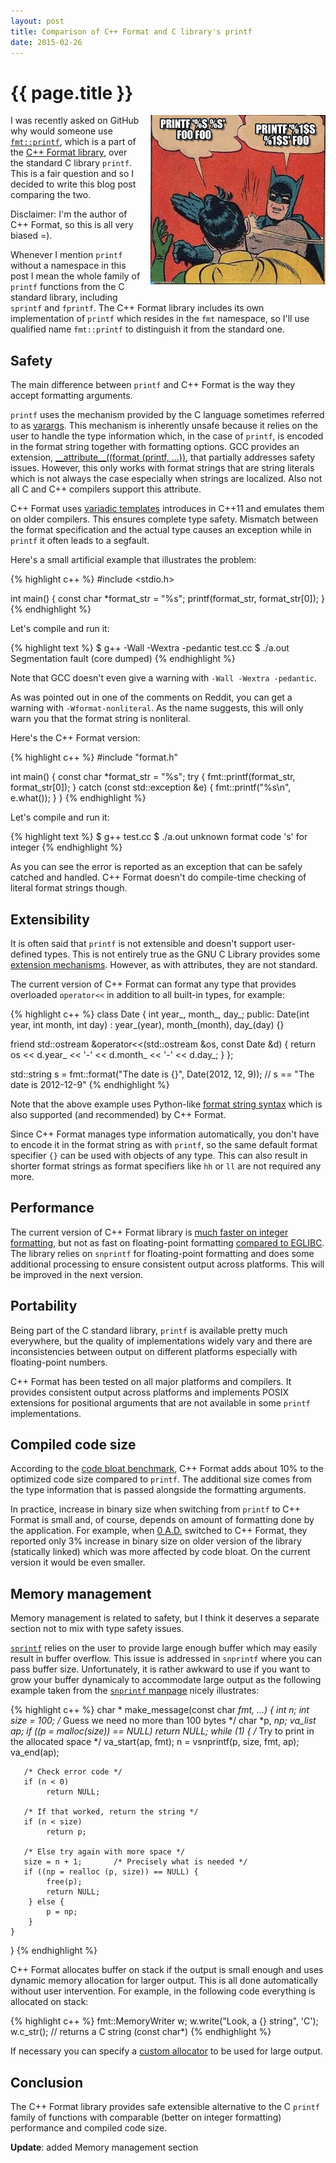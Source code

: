 ```yaml
---
layout: post
title: Comparison of C++ Format and C library's printf
date: 2015-02-26
---
```


{{ page.title }}
================

<div class="separator" style="clear:right; float:right; margin-left:1em; margin-bottom:1em">
  <img border="0" src="/img/printf.jpg" width="280">
</div>

I was recently asked on GitHub why would someone use
[`fmt::printf`](http://cppformat.readthedocs.org/en/stable/reference.html#printf-formatting-functions),
which is a part of the [C++ Format library](https://github.com/cppformat/cppformat),
over the standard C library `printf`.
This is a fair question and so I decided to write this blog post comparing the two.

Disclaimer: I'm the author of C++ Format, so this is all very biased =).

Whenever I mention `printf` without a namespace in this post I mean the whole family of `printf`
functions from the C standard library, including `sprintf` and `fprintf`. The C++ Format library
includes its own implementation of `printf` which resides in the `fmt` namespace, so I'll use
qualified name `fmt::printf` to distinguish it from the standard one.

Safety
------

The main difference between `printf` and C++ Format is the way they accept formatting
arguments.

`printf` uses the mechanism provided by the C language sometimes referred to
as [varargs](https://en.wikipedia.org/wiki/Variadic_function). This mechanism is
inherently unsafe because it relies on the user to handle the type information which,
in the case of `printf`, is encoded in the format string together with formatting
options. GCC provides an extension,
[\_\_attribute\_\_((format (printf, ...))](http://gcc.gnu.org/onlinedocs/gcc/Function-Attributes.html),
that partially addresses safety issues. However, this only works with
format strings that are string literals which is not always the case especially
when strings are localized. Also not all C and C++ compilers support this attribute.

C++ Format uses [variadic templates](https://en.wikipedia.org/wiki/Variadic_template)
introduces in C++11 and emulates them on older compilers. This ensures complete type
safety. Mismatch between the format specification and the actual type causes an exception
while in `printf` it often leads to a segfault.

Here's a small artificial example that illustrates the problem:

{% highlight c++ %}
#include <stdio.h>

int main() {
  const char *format_str = "%s";
  printf(format_str, format_str[0]);
}
{% endhighlight %}

Let's compile and run it:

{% highlight text %}
$ g++ -Wall -Wextra -pedantic test.cc
$ ./a.out 
Segmentation fault (core dumped)
{% endhighlight %}

Note that GCC doesn't even give a warning with `-Wall -Wextra -pedantic`.

As was pointed out in one of the comments on Reddit, you can get a warning with
`-Wformat-nonliteral`. As the name suggests, this will only warn you that
the format string is nonliteral.

Here's the C++ Format version:

{% highlight c++ %}
#include "format.h"

int main() {
  const char *format_str = "%s";
  try {
    fmt::printf(format_str, format_str[0]);
  } catch (const std::exception &e) {
    fmt::printf("%s\n", e.what());
  }
}
{% endhighlight %}

Let's compile and run it:

{% highlight text %}
$ g++ test.cc
$ ./a.out 
unknown format code 's' for integer
{% endhighlight %}

As you can see the error is reported as an exception that can be safely catched
and handled. C++ Format doesn't do compile-time checking of literal format strings
though.

Extensibility
-------------

It is often said that `printf` is not extensible and doesn't support user-defined types.
This is not entirely true as the GNU C Library provides some
[extension mechanisms](http://www.gnu.org/software/libc/manual/html_node/Customizing-Printf.html).
However, as with attributes, they are not standard.

The current version of C++ Format can format any type that provides overloaded
`operator<<` in addition to all built-in types, for example:

{% highlight c++ %}
class Date {
  int year_, month_, day_;
 public:
  Date(int year, int month, int day) : year_(year), month_(month), day_(day) {}

  friend std::ostream &operator<<(std::ostream &os, const Date &d) {
    return os << d.year_ << '-' << d.month_ << '-' << d.day_;
  }
};

std::string s = fmt::format("The date is {}", Date(2012, 12, 9));
// s == "The date is 2012-12-9"
{% endhighlight %}

Note that the above example uses Python-like
[format string syntax](http://cppformat.readthedocs.org/en/stable/syntax.html)
which is also supported (and recommended) by C++ Format.

Since C++ Format manages type information automatically, you don't have to
encode it in the format string as with `printf`, so the same default format
specifier `{}` can be used with objects of any type. This can also result in
shorter format strings as format specifiers like `hh` or `ll` are not required
any more.

Performance
-----------

The current version of C++ Format library is
[much faster on integer formatting](http://zverovich.net/2013/09/07/integer-to-string-conversion-in-cplusplus.html),
but not as fast on floating-point formatting
[compared to EGLIBC](https://github.com/cppformat/cppformat#speed-tests).
The library relies on `snprintf` for floating-point formatting
and does some additional processing to ensure consistent output across platforms.
This will be improved in the next version.

Portability
-----------

Being part of the C standard library, `printf` is available pretty much everywhere,
but the quality of implementations widely vary and there are inconsistencies
between output on different platforms especially with floating-point numbers.

C++ Format has been tested on all major platforms and compilers. It provides consistent
output across platforms and implements POSIX extensions for positional arguments
that are not available in some `printf` implementations.

Compiled code size
------------------

According to the [code bloat benchmark](https://github.com/cppformat/cppformat#compile-time-and-code-bloat),
C++ Format adds about 10% to the optimized code size compared to `printf`.
The additional size comes from the type information that is passed alongside
the formatting arguments.

In practice, increase in binary size when switching
from `printf` to C++ Format is small and, of course, depends on amount of
formatting done by the application. For example, when [0 A.D.](http://play0ad.com/)
switched to C++ Format, they reported only 3% increase in binary size on older
version of the library (statically linked) which was more affected by code bloat.
On the current version it would be even smaller.

Memory management
-----------------

Memory management is related to safety, but I think it deserves a separate section
not to mix with type safety issues.

[`sprintf`](http://en.cppreference.com/w/cpp/io/c/sprintf) relies on the user
to provide large enough buffer which may easily result in buffer overflow.
This issue is addressed in `snprintf` where you can pass buffer size.
Unfortunately, it is rather awkward to use if you want to grow your buffer
dynamicaly to accommodate large output as the following example taken from
the [`snprintf` manpage](http://linux.die.net/man/3/snprintf) nicely illustrates:

{% highlight c++ %}
char *
make_message(const char *fmt, ...)
{
    int n;
    int size = 100;     /* Guess we need no more than 100 bytes */
    char *p, *np;
    va_list ap;
    if ((p = malloc(size)) == NULL)
        return NULL;
    while (1) {
       /* Try to print in the allocated space */
       va_start(ap, fmt);
        n = vsnprintf(p, size, fmt, ap);
        va_end(ap);

       /* Check error code */
       if (n < 0)
            return NULL;

       /* If that worked, return the string */
       if (n < size)
            return p;

       /* Else try again with more space */
       size = n + 1;       /* Precisely what is needed */
       if ((np = realloc (p, size)) == NULL) {
            free(p);
            return NULL;
        } else {
            p = np;
        }
    }
}
{% endhighlight %}

C++ Format allocates buffer on stack if the output is small enough and
uses dynamic memory allocation for larger output. This is all done automatically
without user intervention. For example, in the following code everything is
allocated on stack:

{% highlight c++ %}
fmt::MemoryWriter w;
w.write("Look, a {} string", 'C');
w.c_str(); // returns a C string (const char*)
{% endhighlight %}

If necessary you can specify a
[custom allocator](http://cppformat.readthedocs.org/en/stable/reference.html#custom-allocators)
to be used for large output.

Conclusion
----------

The C++ Format library provides safe extensible alternative to the C `printf` family
of functions with comparable (better on integer formatting) performance and compiled
code size.

**Update**: added Memory management section
